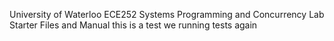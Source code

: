 University of Waterloo ECE252 Systems Programming and Concurrency Lab Starter Files and Manual
this is a test
we running tests again
